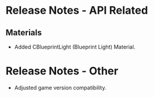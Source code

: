 ﻿# Release Notes - API Related

## Materials

- Added CBlueprintLight (Blueprint Light) Material.

# Release Notes - Other

- Adjusted game version compatibility.